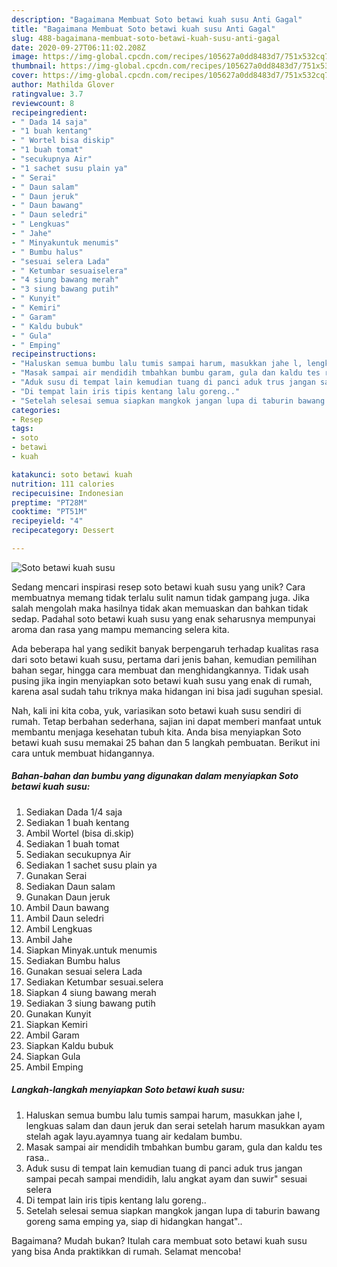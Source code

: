 ```yaml
---
description: "Bagaimana Membuat Soto betawi kuah susu Anti Gagal"
title: "Bagaimana Membuat Soto betawi kuah susu Anti Gagal"
slug: 488-bagaimana-membuat-soto-betawi-kuah-susu-anti-gagal
date: 2020-09-27T06:11:02.208Z
image: https://img-global.cpcdn.com/recipes/105627a0dd8483d7/751x532cq70/soto-betawi-kuah-susu-foto-resep-utama.jpg
thumbnail: https://img-global.cpcdn.com/recipes/105627a0dd8483d7/751x532cq70/soto-betawi-kuah-susu-foto-resep-utama.jpg
cover: https://img-global.cpcdn.com/recipes/105627a0dd8483d7/751x532cq70/soto-betawi-kuah-susu-foto-resep-utama.jpg
author: Mathilda Glover
ratingvalue: 3.7
reviewcount: 8
recipeingredient:
- " Dada 14 saja"
- "1 buah kentang"
- " Wortel bisa diskip"
- "1 buah tomat"
- "secukupnya Air"
- "1 sachet susu plain ya"
- " Serai"
- " Daun salam"
- " Daun jeruk"
- " Daun bawang"
- " Daun seledri"
- " Lengkuas"
- " Jahe"
- " Minyakuntuk menumis"
- " Bumbu halus"
- "sesuai selera Lada"
- " Ketumbar sesuaiselera"
- "4 siung bawang merah"
- "3 siung bawang putih"
- " Kunyit"
- " Kemiri"
- " Garam"
- " Kaldu bubuk"
- " Gula"
- " Emping"
recipeinstructions:
- "Haluskan semua bumbu lalu tumis sampai harum, masukkan jahe l, lengkuas salam dan daun jeruk dan serai setelah harum masukkan ayam stelah agak layu.ayamnya tuang air kedalam bumbu."
- "Masak sampai air mendidih tmbahkan bumbu garam, gula dan kaldu tes rasa.."
- "Aduk susu di tempat lain kemudian tuang di panci aduk trus jangan sampai pecah sampai mendidih, lalu angkat ayam dan suwir&#34; sesuai selera"
- "Di tempat lain iris tipis kentang lalu goreng.."
- "Setelah selesai semua siapkan mangkok jangan lupa di taburin bawang goreng sama emping ya, siap di hidangkan hangat&#34;.."
categories:
- Resep
tags:
- soto
- betawi
- kuah

katakunci: soto betawi kuah 
nutrition: 111 calories
recipecuisine: Indonesian
preptime: "PT28M"
cooktime: "PT51M"
recipeyield: "4"
recipecategory: Dessert

---
```



![Soto betawi kuah susu](https://img-global.cpcdn.com/recipes/105627a0dd8483d7/751x532cq70/soto-betawi-kuah-susu-foto-resep-utama.jpg)

Sedang mencari inspirasi resep soto betawi kuah susu yang unik? Cara membuatnya memang tidak terlalu sulit namun tidak gampang juga. Jika salah mengolah maka hasilnya tidak akan memuaskan dan bahkan tidak sedap. Padahal soto betawi kuah susu yang enak seharusnya mempunyai aroma dan rasa yang mampu memancing selera kita.

Ada beberapa hal yang sedikit banyak berpengaruh terhadap kualitas rasa dari soto betawi kuah susu, pertama dari jenis bahan, kemudian pemilihan bahan segar, hingga cara membuat dan menghidangkannya. Tidak usah pusing jika ingin menyiapkan soto betawi kuah susu yang enak di rumah, karena asal sudah tahu triknya maka hidangan ini bisa jadi suguhan spesial.




Nah, kali ini kita coba, yuk, variasikan soto betawi kuah susu sendiri di rumah. Tetap berbahan sederhana, sajian ini dapat memberi manfaat untuk membantu menjaga kesehatan tubuh kita. Anda bisa menyiapkan Soto betawi kuah susu memakai 25 bahan dan 5 langkah pembuatan. Berikut ini cara untuk membuat hidangannya.

<!--inarticleads1-->

##### Bahan-bahan dan bumbu yang digunakan dalam menyiapkan Soto betawi kuah susu:

1. Sediakan  Dada 1/4 saja
1. Sediakan 1 buah kentang
1. Ambil  Wortel (bisa di.skip)
1. Sediakan 1 buah tomat
1. Sediakan secukupnya Air
1. Sediakan 1 sachet susu plain ya
1. Gunakan  Serai
1. Sediakan  Daun salam
1. Gunakan  Daun jeruk
1. Ambil  Daun bawang
1. Ambil  Daun seledri
1. Ambil  Lengkuas
1. Ambil  Jahe
1. Siapkan  Minyak.untuk menumis
1. Sediakan  Bumbu halus
1. Gunakan sesuai selera Lada
1. Sediakan  Ketumbar sesuai.selera
1. Siapkan 4 siung bawang merah
1. Sediakan 3 siung bawang putih
1. Gunakan  Kunyit
1. Siapkan  Kemiri
1. Ambil  Garam
1. Siapkan  Kaldu bubuk
1. Siapkan  Gula
1. Ambil  Emping




<!--inarticleads2-->

##### Langkah-langkah menyiapkan Soto betawi kuah susu:

1. Haluskan semua bumbu lalu tumis sampai harum, masukkan jahe l, lengkuas salam dan daun jeruk dan serai setelah harum masukkan ayam stelah agak layu.ayamnya tuang air kedalam bumbu.
1. Masak sampai air mendidih tmbahkan bumbu garam, gula dan kaldu tes rasa..
1. Aduk susu di tempat lain kemudian tuang di panci aduk trus jangan sampai pecah sampai mendidih, lalu angkat ayam dan suwir&#34; sesuai selera
1. Di tempat lain iris tipis kentang lalu goreng..
1. Setelah selesai semua siapkan mangkok jangan lupa di taburin bawang goreng sama emping ya, siap di hidangkan hangat&#34;..




Bagaimana? Mudah bukan? Itulah cara membuat soto betawi kuah susu yang bisa Anda praktikkan di rumah. Selamat mencoba!
